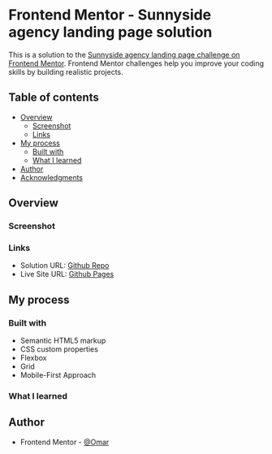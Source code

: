 # Frontend Mentor - Sunnyside agency landing page solution

This is a solution to the [Sunnyside agency landing page challenge on Frontend Mentor](https://www.frontendmentor.io/challenges/sunnyside-agency-landing-page-7yVs3B6ef). Frontend Mentor challenges help you improve your coding skills by building realistic projects.

## Table of contents

- [Overview](#overview)
  - [Screenshot](#screenshot)
  - [Links](#links)
- [My process](#my-process)
  - [Built with](#built-with)
  - [What I learned](#what-i-learned)
- [Author](#author)
- [Acknowledgments](#acknowledgments)

## Overview

### Screenshot

<!-- ![Preview Card](./screenshot/screenshot_1.png)
![With Errors](./screenshot/screenshot_2.png)
![Mobile View](./screenshot/screenshot_3.png) -->

### Links

- Solution URL: [Github Repo](https://github.com/to-my-learning-path/sunnyside-agency-landing-page)
- Live Site URL: [Github Pages](https://to-my-learning-path.github.io/sunnyside-agency-landing-page)

## My process

### Built with

- Semantic HTML5 markup
- CSS custom properties
- Flexbox
- Grid
- Mobile-First Approach

### What I learned

## Author

- Frontend Mentor - [@Omar](https://www.frontendmentor.io/profile/to-my-learning-path)
